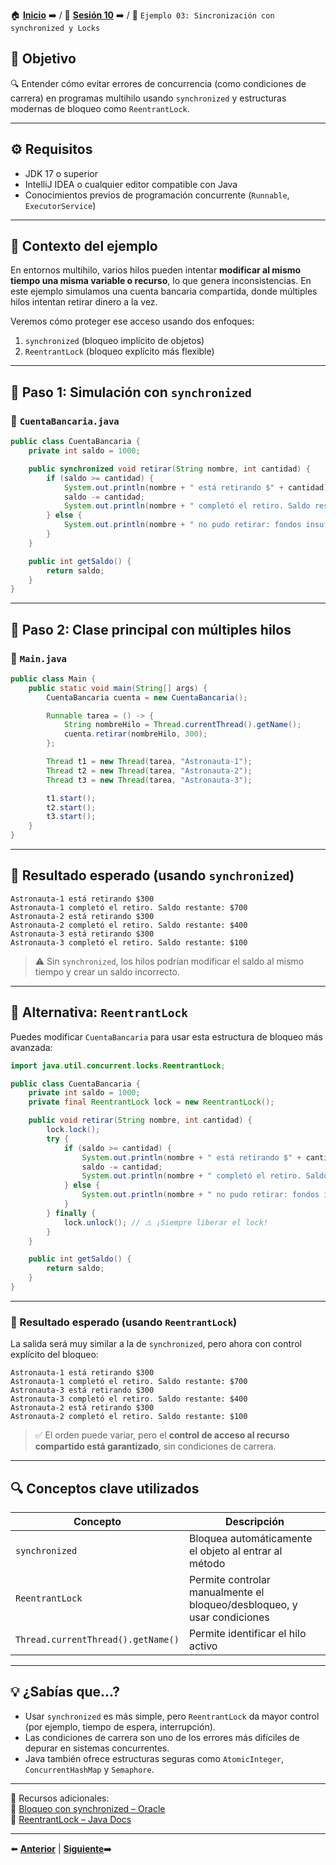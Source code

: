 🏠 [**Inicio**](../../Readme.md) ➡️ / 📖 [**Sesión 10**](../Readme.md) ➡️ / 📝 `Ejemplo 03: Sincronización con synchronized y Locks`

## 🎯 Objetivo

🔍 Entender cómo evitar errores de concurrencia (como condiciones de carrera) en programas multihilo usando `synchronized` y estructuras modernas de bloqueo como `ReentrantLock`.

---

## ⚙️ Requisitos

- JDK 17 o superior  
- IntelliJ IDEA o cualquier editor compatible con Java  
- Conocimientos previos de programación concurrente (`Runnable`, `ExecutorService`)

---

## 🧠 Contexto del ejemplo

En entornos multihilo, varios hilos pueden intentar **modificar al mismo tiempo una misma variable o recurso**, lo que genera inconsistencias. En este ejemplo simulamos una cuenta bancaria compartida, donde múltiples hilos intentan retirar dinero a la vez.

Veremos cómo proteger ese acceso usando dos enfoques:

1. `synchronized` (bloqueo implícito de objetos)
2. `ReentrantLock` (bloqueo explícito más flexible)

---

## 🧱 Paso 1: Simulación con `synchronized`

### 📄 `CuentaBancaria.java`

```java
public class CuentaBancaria {
    private int saldo = 1000;

    public synchronized void retirar(String nombre, int cantidad) {
        if (saldo >= cantidad) {
            System.out.println(nombre + " está retirando $" + cantidad);
            saldo -= cantidad;
            System.out.println(nombre + " completó el retiro. Saldo restante: $" + saldo);
        } else {
            System.out.println(nombre + " no pudo retirar: fondos insuficientes.");
        }
    }

    public int getSaldo() {
        return saldo;
    }
}
```

---

## 🚀 Paso 2: Clase principal con múltiples hilos

### 📄 `Main.java`

```java
public class Main {
    public static void main(String[] args) {
        CuentaBancaria cuenta = new CuentaBancaria();

        Runnable tarea = () -> {
            String nombreHilo = Thread.currentThread().getName();
            cuenta.retirar(nombreHilo, 300);
        };

        Thread t1 = new Thread(tarea, "Astronauta-1");
        Thread t2 = new Thread(tarea, "Astronauta-2");
        Thread t3 = new Thread(tarea, "Astronauta-3");

        t1.start();
        t2.start();
        t3.start();
    }
}
```

---

## 🧪 Resultado esperado (usando `synchronized`)

```
Astronauta-1 está retirando $300
Astronauta-1 completó el retiro. Saldo restante: $700
Astronauta-2 está retirando $300
Astronauta-2 completó el retiro. Saldo restante: $400
Astronauta-3 está retirando $300
Astronauta-3 completó el retiro. Saldo restante: $100
```

> ⚠️ Sin `synchronized`, los hilos podrían modificar el saldo al mismo tiempo y crear un saldo incorrecto.

---

## 🔁 Alternativa: `ReentrantLock`

Puedes modificar `CuentaBancaria` para usar esta estructura de bloqueo más avanzada:

```java
import java.util.concurrent.locks.ReentrantLock;

public class CuentaBancaria {
    private int saldo = 1000;
    private final ReentrantLock lock = new ReentrantLock();

    public void retirar(String nombre, int cantidad) {
        lock.lock();
        try {
            if (saldo >= cantidad) {
                System.out.println(nombre + " está retirando $" + cantidad);
                saldo -= cantidad;
                System.out.println(nombre + " completó el retiro. Saldo restante: $" + saldo);
            } else {
                System.out.println(nombre + " no pudo retirar: fondos insuficientes.");
            }
        } finally {
            lock.unlock(); // ⚠️ ¡Siempre liberar el lock!
        }
    }

    public int getSaldo() {
        return saldo;
    }
}
```

---


### 🧪 Resultado esperado (usando `ReentrantLock`)

La salida será muy similar a la de `synchronized`, pero ahora con control explícito del bloqueo:

```
Astronauta-1 está retirando $300
Astronauta-1 completó el retiro. Saldo restante: $700
Astronauta-3 está retirando $300
Astronauta-3 completó el retiro. Saldo restante: $400
Astronauta-2 está retirando $300
Astronauta-2 completó el retiro. Saldo restante: $100
```

> ✅ El orden puede variar, pero el **control de acceso al recurso compartido está garantizado**, sin condiciones de carrera.

---

## 🔍 Conceptos clave utilizados

| Concepto        | Descripción |
|-----------------|-------------|
| `synchronized`  | Bloquea automáticamente el objeto al entrar al método |
| `ReentrantLock` | Permite controlar manualmente el bloqueo/desbloqueo, y usar condiciones |
| `Thread.currentThread().getName()` | Permite identificar el hilo activo |

---

## 💡 ¿Sabías que...?

- Usar `synchronized` es más simple, pero `ReentrantLock` da mayor control (por ejemplo, tiempo de espera, interrupción).
- Las condiciones de carrera son uno de los errores más difíciles de depurar en sistemas concurrentes.
- Java también ofrece estructuras seguras como `AtomicInteger`, `ConcurrentHashMap` y `Semaphore`.

---

📘 Recursos adicionales:  
🔗 [Bloqueo con synchronized – Oracle](https://docs.oracle.com/javase/tutorial/essential/concurrency/sync.html)  
🔗 [ReentrantLock – Java Docs](https://docs.oracle.com/javase/8/docs/api/java/util/concurrent/locks/ReentrantLock.html)

---

⬅️ [**Anterior**](../Reto-01/Readme.md) | [**Siguiente**](../Reto-02/Readme.md)➡️  